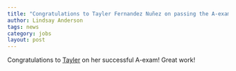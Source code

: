 ```yaml
---
title: "Congratulations to Tayler Fernandez Nuñez on passing the A-exam!"
author: Lindsay Anderson
tags: news
category: jobs
layout: post
---
```


Congratulations to [Tayler](https://andersonenergylab-cornell.github.io/members/) on her successful A-exam!  Great work! 